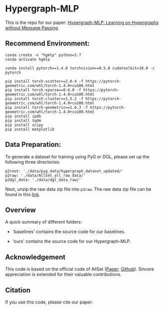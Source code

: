 # Hypergraph-MLP

This is the repo for our paper: [Hypergraph-MLP: Learning on Hypergraphs without Message Passing](https://github.com/tbh-98/Hypergraph-MLP).

## Recommend Environment:
```
conda create -n "hgmlp" python=3.7
conda activate hgmlp
```
```
conda install pytorch==1.4.0 torchvision==0.5.0 cudatoolkit=10.0 -c pytorch
```
```
pip install torch-scatter==2.0.4 -f https://pytorch-geometric.com/whl/torch-1.4.0+cu100.html
pip install torch-sparse==0.6.0 -f https://pytorch-geometric.com/whl/torch-1.4.0+cu100.html
pip install torch-cluster==1.5.2 -f https://pytorch-geometric.com/whl/torch-1.4.0+cu100.html
pip install torch-geometric==1.6.3 -f https://pytorch-geometric.com/whl/torch-1.4.0+cu100.html
pip install ipdb
pip install tqdm
pip install scipy
pip install matplotlib
```
## Data Preparation:

To generate a dataset for training using PyG or DGL, please set up the following three directories:
```
p2root: './data/pyg_data/hypergraph_dataset_updated/'
p2raw: './data/AllSet_all_raw_data/'
p2dgl_data: './data/dgl_data_raw/'
```

Next, unzip the raw data zip file into `p2raw`. The raw data zip file can be found in this [link](https://github.com/jianhao2016/AllSet/tree/main/data/raw_data).

## Overview

A quick summary of different folders:

- 'baselines' contains the source code for our baselines.

- 'ours' contains the source code for our Hypergraph-MLP.


## Acknowledgement

This code is based on the official code of AllSet ([Paper](https://openreview.net/forum?id=hpBTIv2uy_E); [Github](https://github.com/jianhao2016/AllSet)). Sincere appreciation is extended for their valuable contributions.

## Citation

If you use this code, please cite our paper:

```

```



